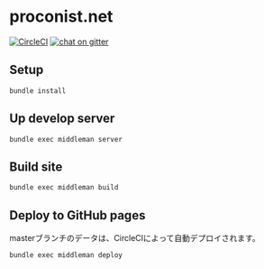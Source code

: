proconist.net
=============
[![CircleCI](https://circleci.com/gh/ysakasin/proconist.net.svg?style=svg)](https://circleci.com/gh/ysakasin/proconist.net)
[![chat on gitter](https://img.shields.io/gitter/room/gitterHQ/gitter.svg)](https://gitter.im/proconist-net/Lobby)

Setup
----------
```
bundle install
```

Up develop server
----------
```
bundle exec middleman server
```

Build site
----------
```
bundle exec middleman build
```

Deploy to GitHub pages
----------
masterブランチのデータは、CircleCIによって自動デプロイされます。

```
bundle exec middleman deploy
```
